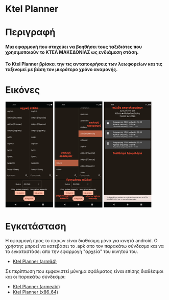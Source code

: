 # Ktel Planner
# Περιγραφή 
#### Μια εφαρμογή που στοχεύει να βοηθήσει τους ταξιδιότες που χρησιμοποιούν το ΚΤΕΛ ΜΑΚΕΔΟΝΙΑΣ ως ενδιάμεση στάση.
#### Το Ktel Planner βρίσκει την τις ανταποκρήσεις των λεωφορείων και τις ταξινομεί με βάση τον μικρότερο χρόνο αναμονής.


# Εικόνες
<p aling="left">
<img src="https://github.com/Kgewrg/ktel-planner/blob/main/Description_images/image1.png" alt="εικόνα 1" width="150"/>
<img src="https://github.com/Kgewrg/ktel-planner/blob/main/Description_images/image2.png" alt="εικόνα 2" width="150"/>
<img src="https://github.com/Kgewrg/ktel-planner/blob/main/Description_images/image3.png" alt="εικόνα 3" width="150"/>
</p> 

# Εγκατάσταση
Η εφαρμογή προς το παρών είναι διαθέσιμη μόνο για κινητά android.
Ο χρήστης μπροεί να κατεβάσει το .apk απο τον παρακάτω σύνδεσμο και να το εγκαταστάσει απο την εφαρμογή "αρχεία" του κινητού του.
- [Ktel Planner (arm64)](https://github.com/Kgewrg/ktel-planner/blob/main/out/android/app-arm64-v8a-release.apk)

Σε περίπτωση που εμφανιστεί μύνημα σφάλματος είναι επίσης διαθέσιμοι και οι παρακάτω σύνδεσμοι:  
- [Ktel Planner (armeabi)](https://github.com/Kgewrg/ktel-planner/blob/main/out/android/app-armeabi-v7a-release.apk)
- [Ktel Planner (x86_64)](github.com/Kgewrg/ktel-planner/blob/main/out/android/app-x86_64-release.apk)
